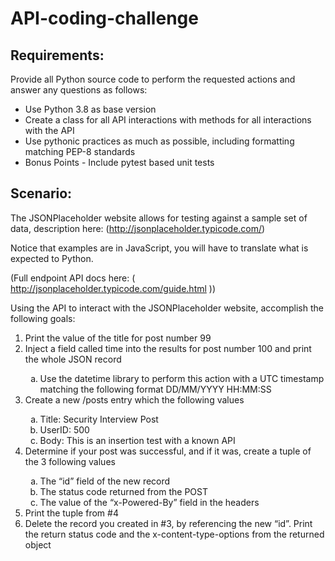 # API-coding-challenge

## Requirements:

Provide all Python source code to perform the requested actions and answer any questions as follows:
* Use Python 3.8 as base version
* Create a class for all API interactions with methods for all interactions with the API
* Use pythonic practices as much as possible, including formatting matching PEP-8
standards
* Bonus Points - Include pytest based unit tests

## Scenario:

The JSONPlaceholder website allows for testing against a sample set of data, description here: (http://jsonplaceholder.typicode.com/)

Notice that examples are in JavaScript, you will have to translate what is expected to Python. 

(Full endpoint API docs here: ( http://jsonplaceholder.typicode.com/guide.html ))

Using the API to interact with the JSONPlaceholder website, accomplish the following goals:

<ol type="1">
  <li>Print the value of the title for post number 99</li>
  <li>Inject a field called time into the results for post number 100 and print the whole JSON
record</li>
<ol type="a">
  <li>Use the datetime library to perform this action with a UTC timestamp matching the following format DD/MM/YYYY HH:MM:SS</li>
 </ol>
  <li>Create a new /posts entry which the following values</li>
  <ol type="a">
  <li>Title: Security Interview Post</li>
   <li>UserID: 500</li>
   <li>Body: This is an insertion test with a known API</li>
 </ol>
  <li>Determine if your post was successful, and if it was, create a tuple of the 3 following values</li>
    <ol type="a">
  <li>The “id” field of the new record</li>
   <li>The status code returned from the POST</li>
   <li>The value of the “x-Powered-By” field in the headers</li>
 </ol>
  <li>Print the tuple from #4</li>
  <li>Delete the record you created in #3, by referencing the new “id”. Print the return status code and the x-content-type-options from the returned object</li>
</ol>
